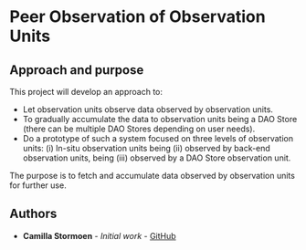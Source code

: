 # Peer Observation of Observation Units

## Approach and purpose

This project will develop an approach to:
* Let observation units observe data observed by observation units. 
* To gradually accumulate the data to observation units being a DAO Store (there can be multiple DAO Stores depending on user needs).
* Do a prototype of such a system focused on three levels of observation units: (i) In-situ observation units being (ii) observed by back-end observation units, being (iii) observed by a DAO Store observation unit.

The purpose is to fetch and accumulate data observed by observation units for further use.


## Authors

* **Camilla Stormoen** - *Initial work* - [GitHub](https://github.com/camillavilla1)


